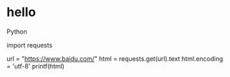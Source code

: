 # hello
Python

import requests

url = "https://www.baidu.com/"
html = requests.get(url).text
html.encoding = 'utf-8'
printf(html)
